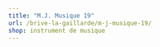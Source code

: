 ```yaml
---
title: "M.J. Musique 19"
url: /brive-la-gaillarde/m-j-musique-19/
shop: instrument de musique
---
```


